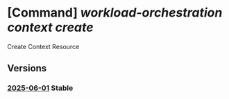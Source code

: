 # [Command] _workload-orchestration context create_

Create Context Resource

## Versions

### [2025-06-01](/Resources/mgmt-plane/L3N1YnNjcmlwdGlvbnMve30vcmVzb3VyY2Vncm91cHMve30vcHJvdmlkZXJzL21pY3Jvc29mdC5lZGdlL2NvbnRleHRzL3t9/2025-06-01.xml) **Stable**

<!-- mgmt-plane /subscriptions/{}/resourcegroups/{}/providers/microsoft.edge/contexts/{} 2025-06-01 -->
